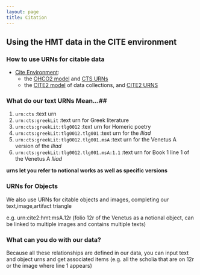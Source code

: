 ```yaml
---
layout: page
title: Citation
---
```


## Using the HMT data in the CITE environment #

### How to use URNs for citable data ##

-   [Cite Environment](http://cite-architecture.github.io/about/):
    -   the [OHCO2 model](http://cite-architecture.github.io/ohco2/) and [CTS URNs](http://cite-architecture.github.io/ctsurn/)
    -   the [CITE2 model](http://cite-architecture.github.io/cite2/) of data collections, and [CITE2 URNS](http://cite-architecture.github.io/cite2urn/)

### What do our text URNs Mean...##
             
1. `urn:cts` :text urn
2. `urn:cts:greekLit` :text urn for Greek literature
3. `urn:cts:greekLit:tlg0012` :text urn for Homeric poetry
4. `urn:cts:greekLit:tlg0012.tlg001` :text urn for the *Iliad*
5. `urn:cts:greekLit:tlg0012.tlg001.msA` :text urn for the Venetus A version of the *Iliad*
6. `urn:cts:greekLit:tlg0012.tlg001.msA:1.1` :text urn for Book 1 line 1 of the Venetus A *Iliad*

**urns let you refer to notional works as well as specific versions**

### URNs for Objects

We also use URNs for citable objects and images, completing our text,image,artifact triangle

e.g. urn:cite2:hmt:msA.12r (folio 12r of the Venetus as a notional object, can be linked to multiple images and contains multiple texts)

### What can you do with our data?

Because all these relationships are defined in our data, you can input text and object urns and get associated items (e.g. all the scholia that are on 12r or the image where line 1 appears)
